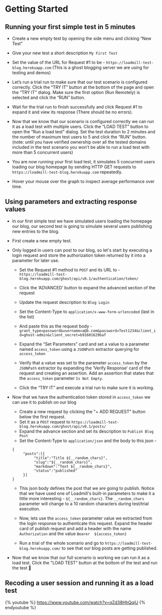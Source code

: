 # Getting Started

## Running your first simple test in 5 minutes

* Create a new empty test by opening the side menu and clicking “New Test”

* Give your new test a short description `My First Test`

* Set the value of the URL for Request \#1 to be - `https://loadmill-test-blog.herokuapp.com` \(This is a ghost blogging server we are using for testing and demos\)

* Let’s run a trial run to make sure that our test scenario is configured correctly. Click the “TRY IT” button at the bottom of the page and open the “TRY IT” dialog. Make sure the first option \(Run Remotely\) is selected and click the “RUN” button.

* Wait for the trial run to finish successfully and click Request \#1 to expand it and view its response \(There should be no errors\).

* Now that we know that our scenario is configured correctly we can run it as a load test with multiple users. Click the “LOAD TEST” button to open the “Run a load test” dialog. Set the test duration to 2 minutes and the number of maximum test users to 5 and click the “RUN” button. \(note: until you have verified ownership over all the tested domains included in the test scenario you won’t be able to run a load test with more than 5 concurrent users\)

* You are now running your first load test, it simulates 5 concurrent users loading our blog homepage by sending HTTP GET requests to `https://loadmill-test-blog.herokuapp.com` repeatedly.

* Hover your mouse over the graph to inspect average performance over time.

## Using parameters and extracting response values

* In our first simple test we have simulated users loading the homepage our blog, our second test is going to simulate several users publishing new entries to the blog.
* First create a new empty test.
* Only logged in users can post to our blog, so let's start by executing a login request and store the authorization token returned by it into a parameter for later use.

  * Set the Request \#1 method to `POST` and its URL to - `https://loadmill-test-blog.herokuapp.com/ghost/api/v0.1/authentication/token/`

  * Click the ‘ADVANCED’ button to expand the advanced section of the request

  * Update the request description to `Blog Login`

  * Set the Content-Type to `application/x-www-form-urlencoded` \(last in the list\)

  * And paste this as the request body - `grant_type=password&username=a@b.com&password=Test1234&client_id=ghost-admin&client_secret=b91601629baf`

  * Expand the “Set Parameters” card and set a value to a parameter named `access_token` using a `JSONPath` extractor querying for `access_token`

  * Verify that a value was set to the parameter `access_token` by the `JSONPath` extractor by expanding the ‘Verify Response’ card of the request and creating an assertion. Add an assertion that states that the `access_token` parameter `Is Not Empty`.
  * Click the “TRY IT” and execute a trial run to make sure it is working.

* Now that we have the authentication token stored in `access_token` we can use it to publish on our blog

  * Create a new request by clicking the "+ ADD REQUEST" button below the first request.
  * Set it as a `POST` request to `https://loadmill-test-blog.herokuapp.com/ghost/api/v0.1/posts/`
  * Expand the advance section and set its description to `Publish Blog Post`
  * Set the Content-Type to `application/json` and the body to this json - 

  ```
  {
       "posts":[{
            "title":"Title ${__random_chars}",
            "slug":"${__random_chars}",
            "markdown":"Text ${__random_chars}",
            "status":"published"
       }]
  }
  ```

  * This json body defines the post that we are going to publish. Notice that we have used one of Loadmill's built-in parameters to make it a little more interesting - `${__random_chars}`. The `__random_chars` parameter will change to a 10 random characters during test/trial execution.

  * Now, lets use the `access_token` parameter value we extracted from the login response to authenticate this request. Expand the header card of publish request and add a header with the name `Authorization` and the value `Bearer  ${access_token}`

  * Run a trial of the whole scenario and go to `https://loadmill-test-blog.herokuapp.com/` to see that our blog posts are getting published.

* Now that we know that our full scenario is working we can run it as a load test. Click the "LOAD TEST" button at the bottom of the test and run the test 🎉

## Recoding a user session and running it as a load test

{% youtube %}
https://www.youtube.com/watch?v=qZd38HhQqiU
{% endyoutube %}

